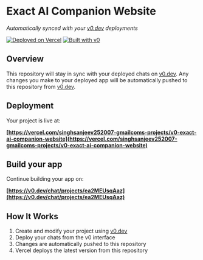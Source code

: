 # Exact AI Companion Website

*Automatically synced with your [v0.dev](https://v0.dev) deployments*

[![Deployed on Vercel](https://img.shields.io/badge/Deployed%20on-Vercel-black?style=for-the-badge&logo=vercel)](https://vercel.com/singhsanjeev252007-gmailcoms-projects/v0-exact-ai-companion-website)
[![Built with v0](https://img.shields.io/badge/Built%20with-v0.dev-black?style=for-the-badge)](https://v0.dev/chat/projects/ea2MEUsqAaz)

## Overview

This repository will stay in sync with your deployed chats on [v0.dev](https://v0.dev).
Any changes you make to your deployed app will be automatically pushed to this repository from [v0.dev](https://v0.dev).

## Deployment

Your project is live at:

**[https://vercel.com/singhsanjeev252007-gmailcoms-projects/v0-exact-ai-companion-website](https://vercel.com/singhsanjeev252007-gmailcoms-projects/v0-exact-ai-companion-website)**

## Build your app

Continue building your app on:

**[https://v0.dev/chat/projects/ea2MEUsqAaz](https://v0.dev/chat/projects/ea2MEUsqAaz)**

## How It Works

1. Create and modify your project using [v0.dev](https://v0.dev)
2. Deploy your chats from the v0 interface
3. Changes are automatically pushed to this repository
4. Vercel deploys the latest version from this repository